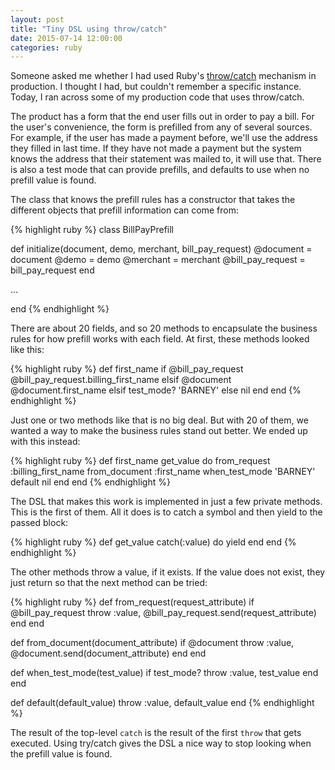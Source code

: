 ```yaml
---
layout: post
title: "Tiny DSL using throw/catch"
date: 2015-07-14 12:00:00
categories: ruby
---
```


Someone asked me whether I had used Ruby's [throw/catch][1] mechanism
in production.  I thought I had, but couldn't remember a specific
instance.  Today, I ran across some of my production code that uses
throw/catch.

The product has a form that the end user fills out in order to pay a
bill.  For the user's convenience, the form is prefilled from any of
several sources.  For example, if the user has made a payment before,
we'll use the address they filled in last time.  If they have not made
a payment but the system knows the address that their statement was
mailed to, it will use that.  There is also a test mode that can
provide prefills, and defaults to use when no prefill value is found.

The class that knows the prefill rules has a constructor that takes
the different objects that prefill information can come from:

{% highlight ruby %}
class BillPayPrefill

  def initialize(document, demo, merchant, bill_pay_request)
    @document = document
    @demo = demo
    @merchant = merchant
    @bill_pay_request = bill_pay_request
  end

  ...

end
{% endhighlight %}

There are about 20 fields, and so 20 methods to encapsulate the
business rules for how prefill works with each field.  At first, these
methods looked like this:

{% highlight ruby %}
def first_name
  if @bill_pay_request
    @bill_pay_request.billing_first_name
  elsif @document
    @document.first_name
  elsif test_mode?
    'BARNEY'
  else
    nil
  end
end
{% endhighlight %}

Just one or two methods like that is no big deal.  But with 20 of
them, we wanted a way to make the business rules stand out better.  We
ended up with this instead:

{% highlight ruby %}
def first_name
  get_value do
    from_request :billing_first_name
    from_document :first_name
    when_test_mode 'BARNEY'
    default nil
  end
end
{% endhighlight %}

The DSL that makes this work is implemented in just a few private
methods.  This is the first of them.  All it does is to catch a symbol
and then yield to the passed block:

{% highlight ruby %}
def get_value
  catch(:value) do
    yield
  end
end
{% endhighlight %}

The other methods throw a value, if it exists.  If the value does not
exist, they just return so that the next method can be tried:

{% highlight ruby %}
def from_request(request_attribute)
  if @bill_pay_request
    throw :value, @bill_pay_request.send(request_attribute)
  end
end

def from_document(document_attribute)
  if @document
    throw :value, @document.send(document_attribute)
  end
end

def when_test_mode(test_value)
  if test_mode?
    throw :value, test_value
  end
end

def default(default_value)
  throw :value, default_value
end
{% endhighlight %}

The result of the top-level `catch` is the result of the first `throw`
that gets executed.  Using try/catch gives the DSL a nice way to stop
looking when the prefill value is found.

[1]: http://rubylearning.com/blog/2011/07/12/throw-catch-raise-rescue--im-so-confused/
